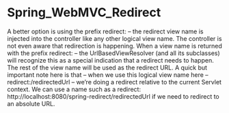 # Spring_WebMVC_Redirect
A better option is using the prefix redirect: – the redirect view name is injected into the controller like any other logical view name. The controller is not even aware that redirection is happening.  When a view name is returned with the prefix redirect: – the UrlBasedViewResolver (and all its subclasses) will recognize this as a special indication that a redirect needs to happen. The rest of the view name will be used as the redirect URL.  A quick but important note here is that – when we use this logical view name here – redirect:/redirectedUrl – we’re doing a redirect relative to the current Servlet context.  We can use a name such as a redirect: http://localhost:8080/spring-redirect/redirectedUrl if we need to redirect to an absolute URL.
